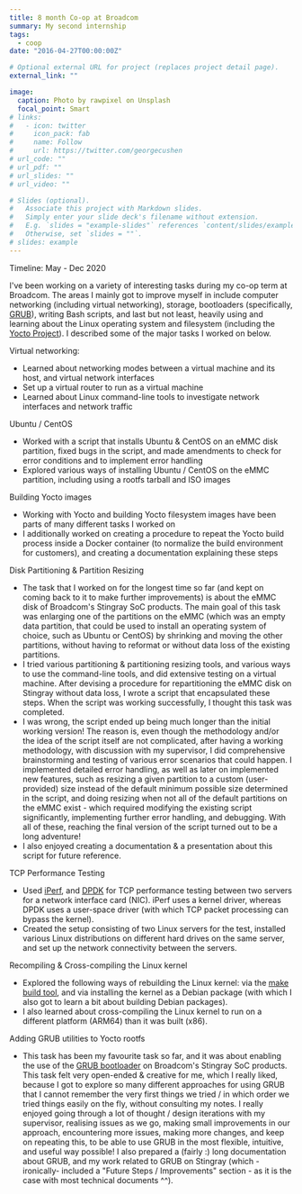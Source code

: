 ```yaml
---
title: 8 month Co-op at Broadcom
summary: My second internship
tags:
  - coop
date: "2016-04-27T00:00:00Z"

# Optional external URL for project (replaces project detail page).
external_link: ""

image:
  caption: Photo by rawpixel on Unsplash
  focal_point: Smart
# links:
#   - icon: twitter
#     icon_pack: fab
#     name: Follow
#     url: https://twitter.com/georgecushen
# url_code: ""
# url_pdf: ""
# url_slides: ""
# url_video: ""

# Slides (optional).
#   Associate this project with Markdown slides.
#   Simply enter your slide deck's filename without extension.
#   E.g. `slides = "example-slides"` references `content/slides/example-slides.md`.
#   Otherwise, set `slides = ""`.
# slides: example
---
```


Timeline: May - Dec 2020

I've been working on a variety of interesting tasks during my co-op term at Broadcom. The areas I mainly got to improve myself in include computer networking (including virtual networking), storage, bootloaders (specifically, [GRUB](https://en.wikipedia.org/wiki/GNU_GRUB)), writing Bash scripts, and last but not least, heavily using and learning about the Linux operating system and filesystem (including the [Yocto Project](https://en.wikipedia.org/wiki/Yocto_Project)). I described some of the major tasks I worked on below.

Virtual networking:

- Learned about networking modes between a virtual machine and its host, and virtual network interfaces
- Set up a virtual router to run as a virtual machine
- Learned about Linux command-line tools to investigate network interfaces and network traffic

Ubuntu / CentOS

- Worked with a script that installs Ubuntu & CentOS on an eMMC disk partition, fixed bugs in the script, and made amendments to check for error conditions and to implement error handling
- Explored various ways of installing Ubuntu / CentOS on the eMMC partition, including using a rootfs tarball and ISO images

Building Yocto images

- Working with Yocto and building Yocto filesystem images have been parts of many different tasks I worked on
- I additionally worked on creating a procedure to repeat the Yocto build process inside a Docker container (to normalize the build environment for customers), and creating a documentation explaining these steps

Disk Partitioning & Partition Resizing

- The task that I worked on for the longest time so far (and kept on coming back to it to make further improvements) is about the eMMC disk of Broadcom's Stingray SoC products. The main goal of this task was enlarging one of the partitions on the eMMC (which was an empty data partition, that could be used to install an operating system of choice, such as Ubuntu or CentOS) by shrinking and moving the other partitions, without having to reformat or without data loss of the existing partitions.
- I tried various partitioning & partitioning resizing tools, and various ways to use the command-line tools, and did extensive testing on a virtual machine. After devising a procedure for repartitioning the eMMC disk on Stingray without data loss, I wrote a script that encapsulated these steps. When the script was working successfully, I thought this task was completed.
- I was wrong, the script ended up being much longer than the initial working version! The reason is, even though the methodology and/or the idea of the script itself are not complicated, after having a working methodology, with discussion with my supervisor, I did comprehensive brainstorming and testing of various error scenarios that could happen. I implemented detailed error handling, as well as later on implemented new features, such as resizing a given partition to a custom (user-provided) size instead of the default minimum possible size determined in the script, and doing resizing when not all of the default partitions on the eMMC exist - which required modifying the existing script significantly, implementing further error handling, and debugging. With all of these, reaching the final version of the script turned out to be a long adventure!
- I also enjoyed creating a documentation & a presentation about this script for future reference.

TCP Performance Testing

- Used [iPerf](https://iperf.fr/), and [DPDK](https://www.dpdk.org/) for TCP performance testing between two servers for a network interface card (NIC). iPerf uses a kernel driver, whereas DPDK uses a user-space driver (with which TCP packet processing can bypass the kernel).
- Created the setup consisting of two Linux servers for the test, installed various Linux distributions on different hard drives on the same server, and set up the network connectivity between the servers.

Recompiling & Cross-compiling the Linux kernel

- Explored the following ways of rebuilding the Linux kernel: via the [make build tool](<https://en.wikipedia.org/wiki/Make_(software)#:~:text=In%20software%20development%2C%20Make%20is,to%20derive%20the%20target%20program.>), and via installing the kernel as a Debian package (with which I also got to learn a bit about building Debian packages).
- I also learned about cross-compiling the Linux kernel to run on a different platform (ARM64) than it was built (x86).

Adding GRUB utilities to Yocto rootfs

- This task has been my favourite task so far, and it was about enabling the use of the [GRUB bootloader](https://en.wikipedia.org/wiki/GNU_GRUB) on Broadcom's Stingray SoC products. This task felt very open-ended & creative for me, which I really liked, because I got to explore so many different approaches for using GRUB that I cannot remember the very first things we tried / in which order we tried things easily on the fly, without consulting my notes. I really enjoyed going through a lot of thought / design iterations with my supervisor, realising issues as we go, making small improvements in our approach, encountering more issues, making more changes, and keep on repeating this, to be able to use GRUB in the most flexible, intuitive, and useful way possible! I also prepared a (fairly :) long documentation about GRUB, and my work related to GRUB on Stingray (which -ironically- included a "Future Steps / Improvements" section - as it is the case with most technical documents ^^).
